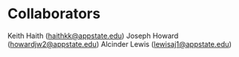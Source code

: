 # Collaborators

Keith Haith (haithkk@appstate.edu)
Joseph Howard (howardjw2@appstate.edu)
Alcinder Lewis (lewisaj1@appstate.edu) 
